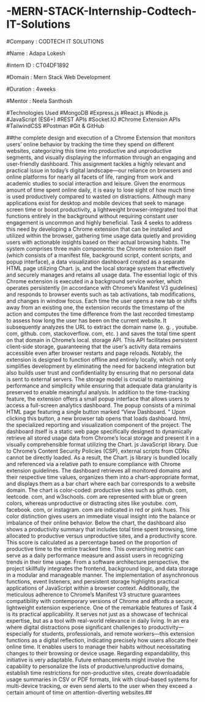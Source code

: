 # -MERN-STACK-Internship-Codtech-IT-Solutions

#Company : CODTECH IT SOLUTIONS

#Name :  Adapa Lokesh

#intern ID : CT04DF1892

#Domain : Mern Stack Web Development

#Duration : 4weeks

#Mentor : Neela Santhosh



#Technologies Used
#MongoDB
#Express.js
#React.js
#Node.js
#JavaScript (ES6+)
#REST APIs
#Socket.IO
#Chrome Extension APIs
#TailwindCSS
#Postman
#Git & GitHub


##the complete design and execution of a Chrome Extension that monitors users’ online behavior by tracking the time they spend on different websites, categorizing this time into productive and unproductive segments, and visually displaying the information through an engaging and user-friendly dashboard. This assignment tackles a highly relevant and practical issue in today’s digital landscape—our reliance on browsers and online platforms for nearly all facets of life, ranging from work and academic studies to social interaction and leisure. Given the enormous amount of time spent online daily, it is easy to lose sight of how much time is used productively compared to wasted on distractions. Although many applications exist for desktop and mobile devices that seek to manage screen time or boost productivity, a lightweight browser-integrated tool that functions entirely in the background without requiring constant user engagement is uncommon and highly beneficial. Task 4 seeks to address this need by developing a Chrome extension that can be installed and utilized within the browser, gathering time usage data quietly and providing users with actionable insights based on their actual browsing habits. The system comprises three main components: the Chrome extension itself (which consists of a manifest file, background script, content scripts, and popup interface), a data visualization dashboard created as a separate HTML page utilizing Chart. js, and the local storage system that effectively and securely manages and retains all usage data. The essential logic of this Chrome extension is executed in a background service worker, which operates persistently (in accordance with Chrome’s Manifest V3 guidelines) and responds to browser events such as tab activations, tab modifications, and changes in window focus. Each time the user opens a new tab or shifts away from an existing one, the extension records the timestamp of the action and computes the time difference from the last recorded timestamp to assess how long the user has been on the current website. It subsequently analyzes the URL to extract the domain name (e. g. , youtube. com, github. com, stackoverflow. com, etc. ) and saves the total time spent on that domain in Chrome’s local. storage API. This API facilitates persistent client-side storage, guaranteeing that the user’s activity data remains accessible even after browser restarts and page reloads. Notably, the extension is designed to function offline and entirely locally, which not only simplifies development by eliminating the need for backend integration but also builds user trust and confidentiality by ensuring that no personal data is sent to external servers. The storage model is crucial to maintaining performance and simplicity while ensuring that adequate data granularity is preserved to enable meaningful analysis. In addition to the time-tracking feature, the extension offers a small popup interface that allows users to access a full-screen analytics dashboard. The popup consists of a minimal HTML page featuring a single button marked “View Dashboard. ” Upon clicking this button, a new browser tab opens that loads dashboard. html, the specialized reporting and visualization component of the project. The dashboard itself is a static web page specifically designed to dynamically retrieve all stored usage data from Chrome’s local storage and present it in a visually comprehensible format utilizing the Chart. js JavaScript library. Due to Chrome’s Content Security Policies (CSP), external scripts from CDNs cannot be directly loaded. As a result, the Chart. js library is bundled locally and referenced via a relative path to ensure compliance with Chrome extension guidelines. The dashboard retrieves all monitored domains and their respective time values, organizes them into a chart-appropriate format, and displays them as a bar chart where each bar corresponds to a website domain. The chart is color-coded: productive sites such as github. com, leetcode. com, and w3schools. com are represented with blue or green colors, whereas unproductive or distracting sites like youtube. com, facebook. com, or instagram. com are indicated in red or pink hues. This color distinction gives users an immediate visual insight into the balance or imbalance of their online behavior. Below the chart, the dashboard also shows a productivity summary that includes total time spent browsing, time allocated to productive versus unproductive sites, and a productivity score. This score is calculated as a percentage based on the proportion of productive time to the entire tracked time. This overarching metric can serve as a daily performance measure and assist users in recognizing trends in their time usage. From a software architecture perspective, the project skillfully integrates the frontend, background logic, and data storage in a modular and manageable manner. The implementation of asynchronous functions, event listeners, and persistent storage highlights practical applications of JavaScript within a browser context. Additionally, the meticulous adherence to Chrome’s Manifest V3 structure guarantees compatibility with contemporary versions of Chrome and affords a secure, lightweight extension experience. One of the remarkable features of Task 4 is its practical applicability. It serves not just as a showcase of technical expertise, but as a tool with real-world relevance in daily living. In an era where digital distractions pose significant challenges to productivity—especially for students, professionals, and remote workers—this extension functions as a digital reflection, indicating precisely how users allocate their online time. It enables users to manage their habits without necessitating changes to their browsing or device usage. Regarding expandability, this initiative is very adaptable. Future enhancements might involve the capability to personalize the lists of productive/unproductive domains, establish time restrictions for non-productive sites, create downloadable usage summaries in CSV or PDF formats, link with cloud-based systems for multi-device tracking, or even send alerts to the user when they exceed a certain amount of time on attention-diverting websites.##
